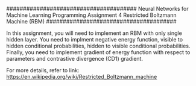 #######################################
Neural Networks for Machine Learning
Programming Assignment 4
Restricted Boltzmann Machine (RBM)
#######################################

In this assignment, you will need to implement an RBM with only single hidden layer. You need to implment negative energy function, visible to hidden conditional probabilities, hidden 
to visible conditional probabilities. Finally, you need to implement gradient of energy function with respect to parameters and contrastive divergence (CD1) gradient. 

For more details, refer to link: 
 https://en.wikipedia.org/wiki/Restricted_Boltzmann_machine